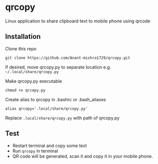 # qrcopy
Linux application to share clipboard text to mobile phone using qrcode

## Installation
Clone this repo

``` 
git clone https://github.com/Anant-mishra1729/qrcopy.git 
```

If desired, move qrcopy.py to separate location e.g. ```~/.local/share/qrcopy.py```

Make qrcopy.py executable
```
chmod +x qrcopy.py
```

Create alias to qrcopy in .bashrc or .bash_aliases
```
alias qrcopy='.local/share/qrcopy.py'
```
Replace ```.local/share/qrcopy.py``` with path of qrcopy.py

## Test
* Restart terminal and copy some text
* Run ```qrcopy``` in terminal 
* QR code will be generated, scan it and copy it in your mobile phone.
